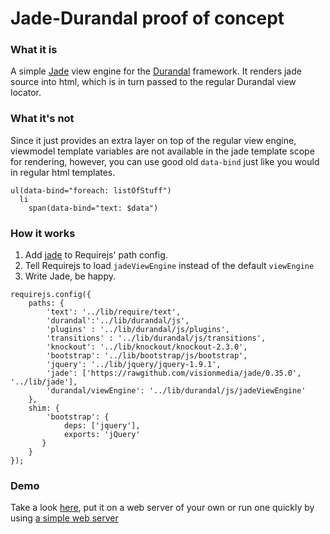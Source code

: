 Jade-Durandal proof of concept
========

### What it is ###

A simple [Jade](https://github.com/visionmedia/jade) view engine for the [Durandal](https://github.com/BlueSpire/Durandal) framework.
It renders jade source into html, which is in turn passed to the regular Durandal view locator. 

### What it's not ###

Since it just provides an extra layer on top of the regular view engine, viewmodel template variables are not available in the jade template scope for rendering, however, you can use good old `data-bind` just like you would in regular html templates.

``` 
ul(data-bind="foreach: listOfStuff")
  li
    span(data-bind="text: $data")
```

### How it works ###

1. Add [jade](https://github.com/visionmedia/jade/blob/0.35.0/jade.js) to Requirejs' path config.
2. Tell Requirejs to load `jadeViewEngine` instead of the default `viewEngine`
3. Write Jade, be happy.

```
requirejs.config({
    paths: {
        'text': '../lib/require/text',
        'durandal':'../lib/durandal/js',
        'plugins' : '../lib/durandal/js/plugins',
        'transitions' : '../lib/durandal/js/transitions',
        'knockout': '../lib/knockout/knockout-2.3.0',
        'bootstrap': '../lib/bootstrap/js/bootstrap',
        'jquery': '../lib/jquery/jquery-1.9.1',
        'jade': ['https://rawgithub.com/visionmedia/jade/0.35.0', '../lib/jade'],
        'durandal/viewEngine': '../lib/durandal/js/jadeViewEngine'
    },
    shim: {
        'bootstrap': {
            deps: ['jquery'],
            exports: 'jQuery'
       }
    }
});
```

### Demo ###

Take a look [here](http://jpwesselink.github.io/durandal-jade), put it on a web server of your own or run one quickly by using [a simple web server](https://github.com/nodeapps/http-server)
